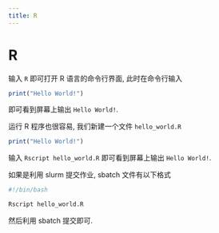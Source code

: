 ```yaml
---
title: R
---
```


# R

输入 `R` 即可打开 R 语言的命令行界面, 此时在命令行输入

``` R
print("Hello World!")
```

即可看到屏幕上输出 `Hello World!`.

运行 R 程序也很容易, 我们新建一个文件 `hello_world.R`

``` R
print("Hello World!")
```

输入 `Rscript hello_world.R` 即可看到屏幕上输出 `Hello World!`.

如果是利用 slurm 提交作业, sbatch 文件有以下格式

``` bash
#!/bin/bash

Rscript hello_world.R
```

然后利用 sbatch 提交即可.
